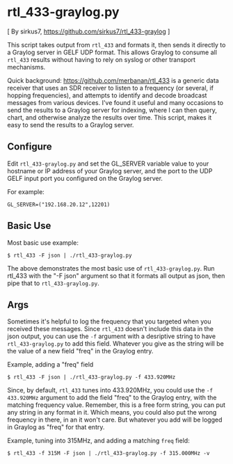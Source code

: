 # rtl_433-graylog.py
[ By sirkus7, https://github.com/sirkus7/rtl_433-graylog ]

This script takes output from `rtl_433` and formats it, then sends it directly to a Graylog server in GELF UDP format. This allows Graylog to consume all `rtl_433` results without having to rely on syslog or other transport mechanisms. 

Quick background: https://github.com/merbanan/rtl_433 is a generic data receiver that uses an SDR receiver to listen to a frequency (or several, if hopping frequencies), and attempts to identify and decode broadcast messages from various devices. I've found it useful and many occasions to send the results to a Graylog server for indexing, where I can then query, chart, and otherwise analyze the results over time. This script, makes it easy to send the results to a Graylog server. 

## Configure 
Edit `rtl_433-graylog.py` and set the GL_SERVER variable value to your hostname or IP address of your Graylog server, and the port to the UDP GELF input port you configured on the Graylog server. 

For example: 

    GL_SERVER=("192.168.20.12",12201)

## Basic Use
Most basic use example:

    $ rtl_433 -F json | ./rtl_433-graylog.py

The above demonstrates the most basic use of `rtl_433-graylog.py`. Run rtl_433 with the "-F json" argument so that it formats all output as json, then pipe that to `rtl_433-graylog.py`.

## Args
Sometimes it's helpful to log the frequency that you targeted when you received these messages. Since  `rtl_433` doesn't include this data in the json output, you can use the `-f` argument with a desriptive string to have `rtl_433-graylog.py` to add this field. Whatever you give as the string will be the value of a new field "freq" in the Graylog entry. 

Example, adding a "freq" field

    $ rtl_433 -F json | ./rtl_433-graylog.py -f 433.920MHz

Since, by default, `rtl_433` tunes into 433.920MHz, you could use the `-f 433.920MHz` argument to add the field "freq" to the Graylog entry, with the matching frequency value. Remember, this is a free form string, you can put any string in any format in it. Which means, you could also put the wrong frequency in there, in an it won't care. But whatever you add will be logged in Graylog as "freq" for that entry. 

Example, tuning into 315MHz, and adding a matching `freq` field:

    $ rtl_433 -f 315M -F json | ./rtl_433-graylog.py -f 315.000MHz -v